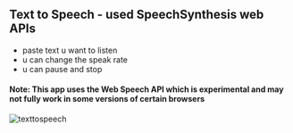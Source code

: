 ## Text to Speech -  used SpeechSynthesis web APIs

* paste text u want to listen 
* u can change the speak rate 
* u can pause and stop

#### Note: This app uses the Web Speech API which is experimental and may not fully work in some versions of certain browsers

![texttospeech](https://github.com/yenaingtun-dev/Text-to-speech/assets/59411234/01a50d2c-312f-4953-8ac8-6d2a936c40d0)
